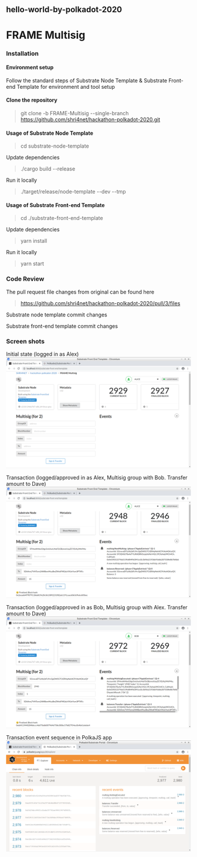 ## hello-world-by-polkadot-2020
# FRAME Multisig

### Installation

#### Environment setup
Follow the standard steps of Substrate Node Template & Substrate Front-end Template for environment and tool setup


#### Clone the repository
> git clone -b FRAME-Multisig --single-branch https://github.com/shri4net/hackathon-polkadot-2020.git


#### Usage of Substrate Node Template

> cd substrate-node-template

Update dependencies
> ./cargo build --release

Run it locally
> ./target/release/node-template --dev --tmp

#### Usage of Substrate Front-end Template

> cd ./substrate-front-end-template

Update dependencies
> yarn install

Run it locally
> yarn start

### Code Review
The pull request file changes from original can be found here
> https://github.com/shri4net/hackathon-polkadot-2020/pull/3/files

Substrate node template commit changes
> 

Substrate front-end template commit changes
> 


### Screen shots
Initial state (logged in as Alex)
![Initial state](/screen-shots/11.png)

Transaction (logged/approved in as Alex, Multisig group with Bob. Transfer amount to Dave)
![Transaction state](/screen-shots/22.png)

Transaction (logged/approved in as Bob, Multisig group with Alex. Transfer amount to Dave)
![Transaction state](/screen-shots/33.png)

Transaction event sequence in PolkaJS app
![PolkaJs App events](/screen-shots/44.png)




